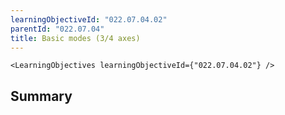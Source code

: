 ```yaml
---
learningObjectiveId: "022.07.04.02"
parentId: "022.07.04"
title: Basic modes (3/4 axes)
---
```


```tsx eval
<LearningObjectives learningObjectiveId={"022.07.04.02"} />
```

## Summary
